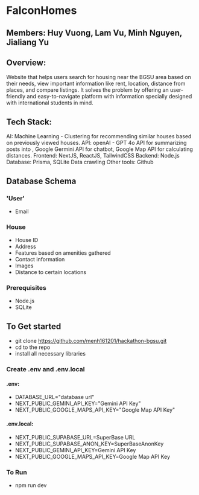 # FalconHomes
## Members: Huy Vuong, Lam Vu, Minh Nguyen, Jialiang Yu
## Overview:
Website that helps users search for housing near the BGSU area based on their needs, view important information like rent, location, distance from places, and compare listings. It solves the problem by offering an user-friendly and easy-to-navigate platform with information specially designed with international students in mind.

## Tech Stack:
AI: Machine Learning - Clustering for recommending similar houses based on previously viewed houses.
API: openAI - GPT 4o API for summarizing posts into , Google Germini API for chatbot, Google Map API for calculating distances.
Frontend: NextJS, ReactJS, TailwindCSS
Backend: Node.js
Database: Prisma, SQLite
Data crawling
Other tools: Github


## Database Schema

### 'User'
- Email

### House
- House ID
- Address
- Features based on amenities gathered
- Contact information
- Images
- Distance to certain locations

### Prerequisites
- Node.js
- SQLite  

## To Get started
- git clone https://github.com/menh161201/hackathon-bgsu.git
- cd to the repo
- install all necessary libraries
  
### Create .env and .env.local
#### .env:
- DATABASE_URL="database url"
- NEXT_PUBLIC_GEMINI_API_KEY="Gemini API Key"
- NEXT_PUBLIC_GOOGLE_MAPS_API_KEY="Google Map API Key"

#### .env.local:
- NEXT_PUBLIC_SUPABASE_URL=SuperBase URL
- NEXT_PUBLIC_SUPABASE_ANON_KEY=SuperBaseAnonKey
- NEXT_PUBLIC_GEMINI_API_KEY=Gemini API Key
- NEXT_PUBLIC_GOOGLE_MAPS_API_KEY=Google Map API Key

### To Run
- npm run dev
